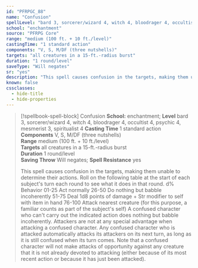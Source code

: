 ```yaml
---
id: "PFRPGC_88"
name: "Confusion"
spellLevel: "bard 3, sorcerer/wizard 4, witch 4, bloodrager 4, occultist 4, psychic 4, mesmerist 3, spiritualist 4"
school: "enchantment"
source: "PFRPG Core"
range: "medium (100 ft. + 10 ft./level)"
castingTime: "1 standard action"
components: "V, S, M/DF (three nutshells)"
targets: "all creatures in a 15-ft.-radius burst"
duration: "1 round/level"
saveType: "Will negates"
sr: "yes"
description: "This spell causes confusion in the targets, making them unable to determine their actions. Roll on the following table at the start of each subject's turn each round to see what it does in that round. d% Behavior 01-25 Act normally 26-50 Do nothing but babble incoherently 51-75 Deal 1d8 points of damage + Str modifier to self with item in hand 76-100 Attack nearest creature (for this purpose, a familiar counts as part of the subject's self)  A confused character who can't carry out the indicated action does nothing but babble incoherently. Attackers are not at any special advantage when attacking a confused character. Any confused character who is attacked automatically attacks its attackers on its next turn, as long as it is still confused when its turn comes. Note that a confused character will not make attacks of opportunity against any creature that it is not already devoted to attacking (either because of its most recent action or because it has just been attacked)."
known: false
cssclasses:
  - hide-title
  - hide-properties
---
```


> [!spellbook-spell-block] Confusion
> **School:** enchantment; **Level** bard 3, sorcerer/wizard 4, witch 4, bloodrager 4, occultist 4, psychic 4, mesmerist 3, spiritualist 4
> **Casting Time** 1 standard action  
> **Components** V, S, M/DF (three nutshells)  
> **Range** medium (100 ft. + 10 ft./level)  
> **Targets** all creatures in a 15-ft.-radius burst  
> **Duration** 1 round/level  
> **Saving Throw** Will negates; **Spell Resistance** yes
> 
> This spell causes confusion in the targets, making them unable to determine their actions. Roll on the following table at the start of each subject's turn each round to see what it does in that round. d% Behavior 01-25 Act normally 26-50 Do nothing but babble incoherently 51-75 Deal 1d8 points of damage + Str modifier to self with item in hand 76-100 Attack nearest creature (for this purpose, a familiar counts as part of the subject's self)  A confused character who can't carry out the indicated action does nothing but babble incoherently. Attackers are not at any special advantage when attacking a confused character. Any confused character who is attacked automatically attacks its attackers on its next turn, as long as it is still confused when its turn comes. Note that a confused character will not make attacks of opportunity against any creature that it is not already devoted to attacking (either because of its most recent action or because it has just been attacked).